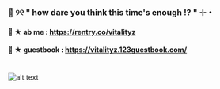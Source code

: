 ###  🚨 ୨୧  " how dare you think this time's enough !? " ⊹・ 
#### 🐑 ★ ab me : https://rentry.co/vitalityz 
#### 🏮 ★   guestbook : https://vitalityz.123guestbook.com/
#
![alt text](https://i.ibb.co/Qk7f5z6/image.png)
<!--
**vitalityz/vitalityz** is a ✨ _special_ ✨ repository because its `README.md` (this file) appears on your GitHub profile.

Here are some ideas to get you started:

- " so, go ahead baby, run your mouth! " 
- links : https://rentry.co/vitalityz
- 👯 I’m looking to collaborate on ...
- 🤔 I’m looking for help with ...
- 💬 Ask me about ...
- 📫 How to reach me: ...
- 😄 Pronouns: ...
- ⚡ Fun fact: ...
-->
